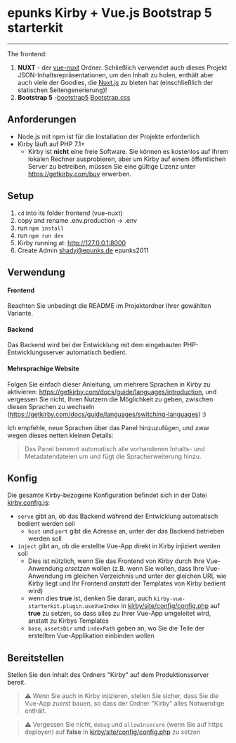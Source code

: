 # epunks Kirby + Vue.js Bootstrap 5 starterkit 
---

The frontend:

1. **NUXT** - der [vue-nuxt](vue-nuxt) Ordner. Schließlich verwendet auch dieses Projekt JSON-Inhaltsrepräsentationen, um den Inhalt zu holen, enthält aber auch viele der Goodies, die [Nuxt.js](https://nuxtjs.org) zu bieten hat (einschließlich der statischen Seitengenerierung)!
1. **Bootstrap 5** -[bootstrap5](bootstrap5) [Bootstrap.css](https://getbootstrap.com/docs/5.0/getting-started/introduction/)


## Anforderungen

- Node.js mit npm ist für die Installation der Projekte erforderlich
- Kirby läuft auf PHP 7.1+
  - Kirby ist **nicht** eine freie Software. Sie können es kostenlos auf Ihrem lokalen Rechner ausprobieren, aber um Kirby auf einem öffentlichen Server zu betreiben, müssen Sie eine gültige Lizenz unter https://getkirby.com/buy erwerben.

## Setup
1. `cd` into its folder frontend (vue-nuxt)
1. copy and rename .env.production -> .env
2. run `npm install`
5. run `npm run dev`
6. Kirby running at: http://127.0.0.1:8000  
7. Create Admin
shady@epunks.de
epunks2011

## Verwendung

#### Frontend

Beachten Sie unbedingt die README im Projektordner Ihrer gewählten Variante.

#### Backend

Das Backend wird bei der Entwicklung mit dem eingebauten PHP-Entwicklungsserver automatisch bedient.

#### Mehrsprachige Website

Folgen Sie einfach dieser Anleitung, um mehrere Sprachen in Kirby zu aktivieren: https://getkirby.com/docs/guide/languages/introduction, und vergessen Sie nicht, Ihren Nutzern die Möglichkeit zu geben, zwischen diesen Sprachen zu wechseln (https://getkirby.com/docs/guide/languages/switching-languages) :)

Ich empfehle, neue Sprachen über das Panel hinzuzufügen, und zwar wegen dieses netten kleinen Details:

> Das Panel benennt automatisch alle vorhandenen Inhalts- und Metadatendateien um und fügt die Spracherweiterung hinzu.

## Konfig

Die gesamte Kirby-bezogene Konfiguration befindet sich in der Datei [kirby.config.js](kirby.config.js):

- `serve` gibt an, ob das Backend während der Entwicklung automatisch bedient werden soll
  - `host` und `port` gibt die Adresse an, unter der das Backend betrieben werden soll
- `inject` gibt an, ob die erstellte Vue-App direkt in Kirby injiziert werden soll
  - Dies ist nützlich, wenn Sie das Frontend von Kirby durch Ihre Vue-Anwendung _ersetzen_ wollen (z.B. wenn Sie wollen, dass Ihre Vue-Anwendung im gleichen Verzeichnis und unter der gleichen URL wie Kirby liegt und Ihr Frontend _anstatt_ der Templates von Kirby bedient wird)
  - wenn dies **true** ist, denken Sie daran, auch `kirby-vue-starterkit.plugin.useVueIndex` in [kirby/site/config/config.php](kirby/site/config/config.php) auf **true** zu setzen, so dass alles zu Ihrer Vue-App umgeleitet wird, anstatt zu Kirbys Templates
  - `base`, `assetsDir` und `indexPath` geben an, wo Sie die Teile der erstellten Vue-Applikation einbinden wollen

## Bereitstellen

Stellen Sie den Inhalt des Ordners "Kirby" auf dem Produktionsserver bereit.

> ⚠️ Wenn Sie auch in Kirby injizieren, stellen Sie sicher, dass Sie die Vue-App _zuerst_ bauen, so dass der Ordner "Kirby" alles Notwendige enthält.

> ⚠️ Vergessen Sie nicht, `debug` und `allowInsecure` (wenn Sie auf https deployen) auf **false** in [kirby/site/config/config.php](kirby/site/config/config.php) zu setzen

